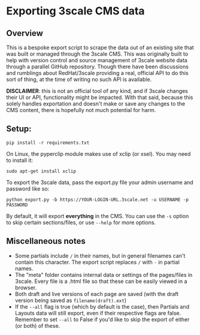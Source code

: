 # Exporting 3scale CMS data

## Overview

This is a bespoke export script to scrape the data out of an existing site that was built or managed through the 3scale CMS. This was originally built to help with version control and source management of 3scale website data through a parallel GitHub repository. Though there have been discussions and rumblings about RedHat/3scale providing a real, official API to do this sort of thing, at the time of writing no such API is available.

**DISCLAIMER**: this is not an official tool of any kind, and if 3scale changes their UI or API, functionality might be impacted. With that said, because this solely handles exportation and doesn't make or save any changes to the CMS content, there is hopefully not much potential for harm.


## Setup:
```
pip install -r requirements.txt
```

On Linux, the pyperclip module makes use of xclip (or xsel). You may need to install it:

```
sudo apt-get install xclip
```

To export the 3scale data, pass the export.py file your admin username and password like so:

```
python export.py -b https://YOUR-LOGIN-URL.3scale.net -u USERNAME -p PASSWORD
```

By default, it will export **everything** in the CMS. You can use the `-s` option to skip certain sections/files, or use `--help` for more options.

## Miscellaneous notes

- Some partials include `/` in their names, but in general filenames can't contain this character. The export script replaces `/` with `-` in partial names.
- The "meta" folder contains internal data or settings of the pages/files in 3scale. Every file is a .html file so that these can be easily viewed in a browser.
- Both draft and live versions of each page are saved (with the draft version being saved as `filename(draft).ext`)
- If the `--all` flag is true (which by default is the case), then Partials and Layouts data will still export, even if their respective flags are false. Remember to set `--all` to False if you'd like to skip the export of either (or both) of these.